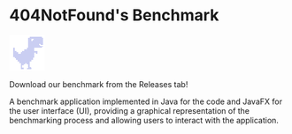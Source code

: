 # 404NotFound's Benchmark
![DinoHappy](CO_GUI/src/main/resources/img/dino_happy.png "404Dino")

Download our benchmark from the Releases tab!




A benchmark application implemented in Java for the code and JavaFX
for the user interface (UI), providing a graphical representation of the
benchmarking process and allowing users to interact with the
application.
